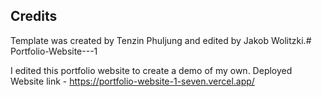 ## Credits
Template was created by Tenzin Phuljung and edited by Jakob Wolitzki.#   P o r t f o l i o - W e b s i t e - - - 1 

I edited this portfolio website to create a demo of my  own.
 
Deployed Website link - https://portfolio-website-1-seven.vercel.app/
 
